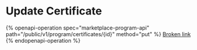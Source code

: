 # Update Certificate

{% openapi-operation spec="marketplace-program-api" path="/public/v1/program/certificates/{id}" method="put" %}
[Broken link](broken-reference)
{% endopenapi-operation %}
